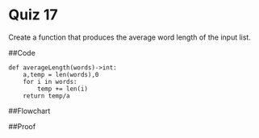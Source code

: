 # Quiz 17
Create a function that produces the average word length of the input list.

##Code
```
def averageLength(words)->int:
    a,temp = len(words),0 
    for i in words:
        temp += len(i)
    return temp/a
```

##Flowchart

##Proof
